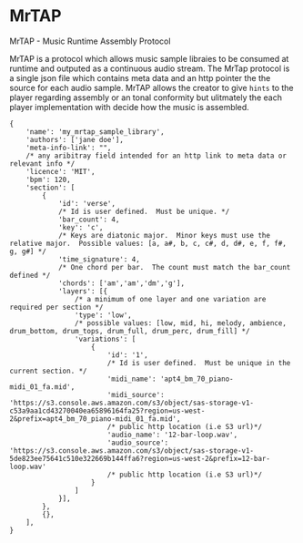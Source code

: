 # MrTAP
MrTAP - Music Runtime Assembly Protocol

MrTAP is a protocol which allows music sample libraies to be consumed at runtime and outputed as a continuous audio stream.  The MrTap protocol is a single json file which contains meta data and an http pointer the the source for each audio sample.  MrTAP allows the creator to give `hints` to the player regarding assembly or an tonal conformity but ulitmately the each player implementation with decide how the music is assembled.

```
{
    'name': 'my_mrtap_sample_library',
    'authors': ['jane doe'],
    'meta-info-link': "",
    /* any aribitray field intended for an http link to meta data or relevant info */
    'licence': 'MIT',
    'bpm': 120,
    'section': [
        {
            'id': 'verse', 
            /* Id is user defined.  Must be unique. */
            'bar_count': 4, 
            'key': 'c', 
            /* Keys are diatonic major.  Minor keys must use the relative major.  Possible values: [a, a#, b, c, c#, d, d#, e, f, f#, g, g#] */
            'time_signature': 4,
            /* One chord per bar.  The count must match the bar_count defined */
            'chords': ['am','am','dm','g'], 
            'layers': [{
                /* a minimum of one layer and one variation are required per section */
                'type': 'low', 
                /* possible values: [low, mid, hi, melody, ambience, drum_bottom, drum_tops, drum_full, drum_perc, drum_fill] */
                'variations': [
                    {
                        'id': '1',
                        /* Id is user defined.  Must be unique in the current section. */
                        'midi_name': 'apt4_bm_70_piano-midi_01_fa.mid', 
                        'midi_source': 'https://s3.console.aws.amazon.com/s3/object/sas-storage-v1-c53a9aa1cd43270040ea65896164fa25?region=us-west-2&prefix=apt4_bm_70_piano-midi_01_fa.mid',  
                        /* public http location (i.e S3 url)*/
                        'audio_name': '12-bar-loop.wav', 
                        'audio_source': 'https://s3.console.aws.amazon.com/s3/object/sas-storage-v1-5de823ee75641c510e322669b144ffa6?region=us-west-2&prefix=12-bar-loop.wav'
                        /* public http location (i.e S3 url)*/
                    }
                ]
            }],
        },
        {},
    ],
}
```

